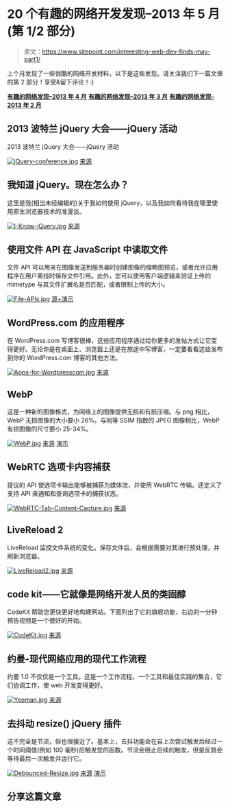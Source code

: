 # 20 个有趣的网络开发发现–2013 年 5 月(第 1/2 部分)

> 原文：<https://www.sitepoint.com/interesting-web-dev-finds-may-part1/>

上个月发现了一些很酷的网络开发材料，以下是这些发现。请关注我们下一篇文章的第 2 部分！享受&留下评论！:)

**[有趣的网络发现–2013 年 4 月](http://www.jquery4u.com/random/13-interesting-web-finds-april-2013/)**
**[有趣的网络发现–2013 年 3 月](http://www.jquery4u.com/random/interesting-web-finds-march-2013/)**
**[有趣的网络发现–2013 年 2 月](http://www.jquery4u.com/random/interesting-web-finds-feb-2013/)**

## 2013 波特兰 jQuery 大会——jQuery 活动

2013 波特兰 jQuery 大会——jQuery 活动

[![jQuery-conference.jpg](img/9326c9e3ad06cb08260d8c80ac913b1b.png)](http://events.jquery.org/2013/portland/) 
[来源](http://events.jquery.org/2013/portland/)

## 我知道 jQuery。现在怎么办？

这里是我(相当未经编辑的)关于我如何使用 jQuery，以及我如何看待我在哪里使用原生浏览器技术的准漫谈。

[![I-Know-jQuery.jpg](img/6b69d3ca980708364d768a8446cf0435.png)](http://remysharp.com/2013/04/19/i-know-jquery-now-what/) 
[来源](http://remysharp.com/2013/04/19/i-know-jquery-now-what/)

## 使用文件 API 在 JavaScript 中读取文件

文件 API 可以用来在图像发送到服务器时创建图像的缩略图预览，或者允许应用程序在用户离线时保存文件引用。此外，您可以使用客户端逻辑来验证上传的 mimetype 与其文件扩展名是否匹配，或者限制上传的大小。

[![File-APIs.jpg](img/6ea71ad3705330b5ada861fc40d45f34.png)](http://www.html5rocks.com/en/tutorials/file/dndfiles/) 
[源+演示](http://www.html5rocks.com/en/tutorials/file/dndfiles/)

## WordPress.com 的应用程序

在 WordPress.com 写博客很棒，这些应用程序通过给你更多的发帖方式让它变得更好。无论你是在桌面上、浏览器上还是在旅途中写博客，一定要看看这些发布到你的 WordPress.com 博客的其他方法。

[![Apps-for-Wordpresscom.jpg](img/d1268eebb6d3ab482ed5616da5dd0295.png)](http://en.support.wordpress.com/apps/) 
[来源](http://en.support.wordpress.com/apps/)

## WebP

这是一种新的图像格式，为网络上的图像提供无损和有损压缩。与 png 相比，WebP 无损图像的大小要小 26%。与同等 SSIM 指数的 JPEG 图像相比，WebP 有损图像的尺寸要小 25-34%。

[![WebP.jpg](img/ffe182fb5068072ea013f152f4ba694c.png)](https://developers.google.com/speed/webp/) 
[来源](https://developers.google.com/speed/webp/) [演示](https://developers.google.com/speed/webp/gallery)

## WebRTC 选项卡内容捕获

提议的 API 使选项卡输出能够被捕获为媒体流，并使用 WebRTC 传输。还定义了支持 API 来通知和查询选项卡的捕获状态。

[![WebRTC-Tab-Content-Capture.jpg](img/acca1cc7e4bcc7a7687f2cf20f440a0e.png)](http://www.chromium.org/developers/design-documents/extensions/proposed-changes/apis-under-development/webrtc-tab-content-capture) 
[来源](http://www.chromium.org/developers/design-documents/extensions/proposed-changes/apis-under-development/webrtc-tab-content-capture)

## LiveReload 2

LiveReload 监控文件系统的变化。保存文件后，会根据需要对其进行预处理，并刷新浏览器。

[![LiveReload2.jpg](img/a1f1ad6724dbf360536147f7f957539a.png)](http://livereload.com/) 
[来源](http://livereload.com/)

## code kit——它就像是网络开发人员的类固醇

CodeKit 帮助您更快更好地构建网站。下面列出了它的旗舰功能，右边的一分钟预告视频是一个很好的开始。

[![CodeKit.jpg](img/d890dae22873c777709f21fb39ba26c2.png)](http://incident57.com/codekit/) 
[来源](http://incident57.com/codekit/)

## 约曼-现代网络应用的现代工作流程

约曼 1.0 不仅仅是一个工具。这是一个工作流程。一个工具和最佳实践的集合，它们协调工作，使 web 开发变得更好。

[![Yeoman.jpg](img/bc54e2f4e701ec0989b50f42dcaa6f28.png)](http://yeoman.io/) 
[来源](http://yeoman.io/)

## 去抖动 resize() jQuery 插件

这不完全是节流，但也很接近了。基本上，去抖功能会在自上次尝试触发后经过一个时间阈值(例如 100 毫秒)后触发您的函数。节流会阻止后续的触发，但是反跳会等待最后一次触发并运行它。

[![Debounced-Resize.jpg](img/7fc8c36396cec3afaac507a1196aaa34.png)](http://paulirish.com/2009/throttled-smartresize-jquery-event-handler/) 
[来源](http://paulirish.com/2009/throttled-smartresize-jquery-event-handler/) [演示](http://paulirish.com/demo/resize)

## 分享这篇文章